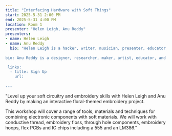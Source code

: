 ```yaml
---
title: "Interfacing Hardware with Soft Things"
start: 2025-5-31 2:00 PM
end: 2025-5-31 4:00 PM
location: Room 1
presenter: "Helen Leigh, Anu Reddy"
presenters:
- name: Helen Leigh
- name: Anu Reddy
  bio: "Helen Leigh is a hacker, writer, musician, presenter, educator, artist & self-professed nerd. She is the author of The Crafty Kid’s Guide to DIY Electronics and the creator of the MINI·MU glove. Now Head of Community at Crowd Supply.
  
bio: Anu Reddy is a designer, researcher, maker, artist, educator, and hacker. She melds historical and cultural craft practices into tech using knotty, patterny, algorithmic things. 

 links:
  - title: Sign Up
    url: 
  
---
```


"Level up your soft circuitry and embroidery skills with Helen Leigh and Anu Reddy by making an interactive floral-themed embroidery project. 

This workshop will cover a range of tools, materials and techniques for combining electronic components with soft materials. We will work with conductive thread, embroidery floss, through hole components, embroidery hoops, flex PCBs and IC chips including a 555 and an LM386."
